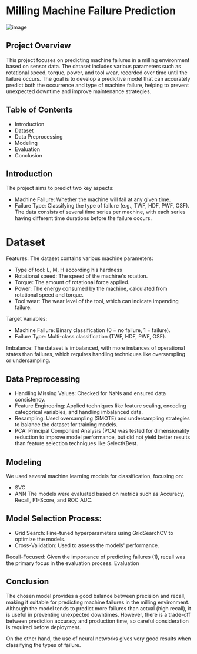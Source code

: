 # Milling Machine Failure Prediction

![image](https://github.com/user-attachments/assets/f35e9686-461a-4388-b537-65528c0fac20)

## Project Overview
This project focuses on predicting machine failures in a milling environment based on sensor data. The dataset includes various parameters such as rotational speed, torque, power, and tool wear, recorded over time until the failure occurs. The goal is to develop a predictive model that can accurately predict both the occurrence and type of machine failure, helping to prevent unexpected downtime and improve maintenance strategies.

## Table of Contents
- Introduction
- Dataset
- Data Preprocessing
- Modeling
- Evaluation
- Conclusion

## Introduction
The project aims to predict two key aspects:

- Machine Failure: Whether the machine will fail at any given time.
- Failure Type: Classifying the type of failure (e.g., TWF, HDF, PWF, OSF).
The data consists of several time series per machine, with each series having different time durations before the failure occurs.

# Dataset
Features: The dataset contains various machine parameters:

- Type of tool: L, M, H according his hardness
- Rotational speed: The speed of the machine's rotation.
- Torque: The amount of rotational force applied.
- Power: The energy consumed by the machine, calculated from rotational speed and torque.
- Tool wear: The wear level of the tool, which can indicate impending failure.

Target Variables:

- Machine Failure: Binary classification (0 = no failure, 1 = failure).
- Failure Type: Multi-class classification (TWF, HDF, PWF, OSF).

Imbalance: The dataset is imbalanced, with more instances of operational states than failures, which requires handling techniques like oversampling or undersampling.

## Data Preprocessing
- Handling Missing Values: Checked for NaNs and ensured data consistency.
- Feature Engineering: Applied techniques like feature scaling, encoding categorical variables, and handling imbalanced data.
- Resampling: Used oversampling (SMOTE) and undersampling strategies to balance the dataset for training models.
- PCA: Principal Component Analysis (PCA) was tested for dimensionality reduction to improve model performance, but did not yield better results than feature selection techniques like SelectKBest.

## Modeling
We used several machine learning models for classification, focusing on:

- SVC
- ANN
The models were evaluated based on metrics such as Accuracy, Recall, F1-Score, and ROC AUC.

## Model Selection Process:
- Grid Search: Fine-tuned hyperparameters using GridSearchCV to optimize the models.
- Cross-Validation: Used to assess the models' performance.

Recall-Focused: Given the importance of predicting failures (1), recall was the primary focus in the evaluation process.
Evaluation

## Conclusion
The chosen model provides a good balance between precision and recall, making it suitable for predicting machine failures in the milling environment. Although the model tends to predict more failures than actual (high recall), it is useful in preventing unexpected downtimes. However, there is a trade-off between prediction accuracy and production time, so careful consideration is required before deployment.

On the other hand, the use of neural networks gives very good results when classifying the types of failure.
